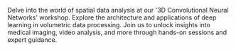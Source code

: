 Delve into the world of spatial data analysis at our '3D Convolutional Neural Networks' workshop. Explore the architecture and applications of deep learning in volumetric data processing. Join us to unlock insights into medical imaging, video analysis, and more through hands-on sessions and expert guidance.